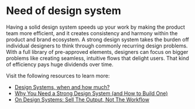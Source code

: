 # Need of design system

Having a solid design system speeds up your work by making the product team more efficient, and it creates consistency and harmony within the product and brand ecosystem. A strong design system takes the burden off individual designers to think through commonly recurring design problems. With a full library of pre-approved elements, designers can focus on bigger problems like creating seamless, intuitive flows that delight users. That kind of efficiency pays huge dividends over time.

Visit the following resources to learn more:

- [Design Systems, when and how much?](https://www.youtube.com/watch?v=Hx02SaL_IH0)
- [Why You Need a Strong Design System (and How to Build One)](https://www.drawbackwards.com/blog/why-you-need-a-strong-design-system-and-how-to-build-one)
- [On Design Systems: Sell The Output, Not The Workflow](https://www.smashingmagazine.com/2016/05/design-systems-responsive-design-sell-output-not-workflow/)
